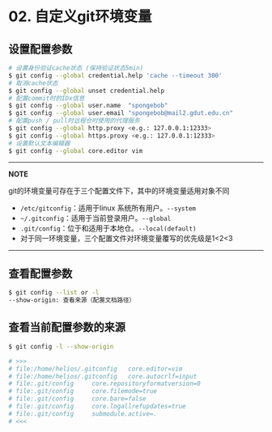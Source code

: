 # 02. 自定义git环境变量

## 设置配置参数

```bash
# 设置身份验证cache状态 (保持验证状态5min)
$ git config --global credential.help 'cache --timeout 300'
# 取消cache状态
$ git config --global unset credential.help
# 配置commit时的IDx信息
$ git config --global user.name  "spongebob"
$ git config --global user.email "spongebob@mail2.gdut.edu.cn"
# 配置push / pull时远程仓时使用的代理服务
$ git config --global http.proxy <e.g.: 127.0.0.1:12333>
$ git config --global https.proxy <e.g.: 127.0.0.1:12333>
# 设置默认文本编辑器
$ git config --global core.editor vim
```

---

**NOTE**

git的环境变量可存在于三个配置文件下，其中的环境变量适用对象不同

* `/etc/gitconfig`：适用于linux 系统所有用户。`--system`
* `~/.gitconfig`：适用于当前登录用户。`--global`
* `.git/config`：位于和适用于本地仓。`--local(default)`
* 对于同一环境变量，三个配置文件对环境变量覆写的优先级是1<2<3

---

## 查看配置参数

```bash
$ git config --list or -l
--show-origin: 查看来源（配置文档路径）
```

## 查看当前配置参数的来源

```bash
$ git config -l --show-origin 

# >>> 
# file:/home/helios/.gitconfig   core.editor=vim 
# file:/home/helios/.gitconfig   core.autocrlf=input 
# file:.git/config     core.repositoryformatversion=0 
# file:.git/config     core.filemode=true 
# file:.git/config     core.bare=false 
# file:.git/config     core.logallrefupdates=true 
# file:.git/config     submodule.active=.
# <<< 
```
